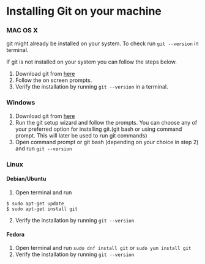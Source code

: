# Installing Git on your machine

### MAC OS X

git might already be installed on your system. To check run `git --version` in terminal.


If git is not installed on your system you can follow the steps below.
1. Download git from [here](https://git-scm.com/download/mac)
2. Follow the on screen prompts.
3. Verify the installation by running `git --version` in a terminal.


### Windows

1. Download git from [here](https://git-scm.com/download/win)
2. Run the git setup wizard and follow the prompts. You can choose any of your preferred option for installing git.(git bash or using command prompt. This will later be used to run git commands)
3. Open command prompt or git bash (depending on your choice in step 2) and run `git --version`

### Linux

#### Debian/Ubuntu
1. Open terminal and run
```
$ sudo apt-get update
$ sudo apt-get install git
```
2. Verify the installation by running `git --version`
#### Fedora
1. Open terminal and run `sudo dnf install git` or `sudo yum install git`
2. Verify the installation by running `git --version`
